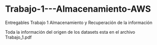 # Trabajo-1---Almacenamiento-AWS
Entregables Trabajo 1 Almacenamiento y Recuperación de la información

Toda la información del origen de los datasets esta en el archivo Trabajo_1.pdf

